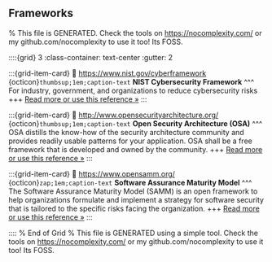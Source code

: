 ## Frameworks  

% This file is GENERATED. Check the tools on https://nocomplexity.com/ or my github.com/nocomplexity to use it too! Its FOSS. 

::::{grid} 3
:class-container: text-center
:gutter: 2

:::{grid-item-card}
:link: https://www.nist.gov/cyberframework 
{octicon}`thumbsup;1em;caption-text` **NIST Cybersecurity Framework**
^^^
For industry, government, and organizations to reduce cybersecurity risks
+++
[Read more or use this reference »](https://www.nist.gov/cyberframework)
:::


:::{grid-item-card}
:link: http://www.opensecurityarchitecture.org/ 
{octicon}`thumbsup;1em;caption-text` **Open Security Architecture (OSA)**
^^^
OSA distills the know-how of the security architecture community and provides readily usable patterns for your application. OSA shall be a free framework that is developed and owned by the community.
+++
[Read more or use this reference »](http://www.opensecurityarchitecture.org/)
:::


:::{grid-item-card}
:link: https://www.opensamm.org/ 
{octicon}`zap;1em;caption-text` **Software Assurance Maturity Model**
^^^
The Software Assurance Maturity Model (SAMM) is an open framework to help organizations formulate and implement a strategy for software security that is tailored to the specific risks facing the organization.
+++
[Read more or use this reference »](https://www.opensamm.org/)
:::


:::: 
 % End of Grid 
% This file is GENERATED using a simple tool. Check the tools on https://nocomplexity.com/ or my github.com/nocomplexity to use it too! Its FOSS. 

